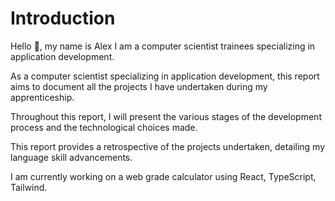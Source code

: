 # Introduction

Hello 👋, my name is Alex I am a computer scientist trainees specializing in application development.

As a computer scientist specializing in application development, this report aims to document all the projects
I have undertaken during my apprenticeship.

Throughout this report, I will present the various stages of the development process and the technological choices made.

This report provides a retrospective of the projects undertaken, detailing my language skill advancements.

I am currently working on a web grade calculator using React, TypeScript, Tailwind.